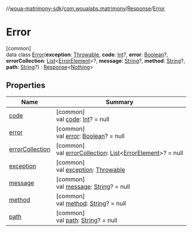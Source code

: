 //[woua-matrimony-sdk](../../../../index.md)/[com.woualabs.matrimony](../../index.md)/[Response](../index.md)/[Error](index.md)

# Error

[common]\
data class [Error](index.md)(**exception**: [Throwable](https://kotlinlang.org/api/latest/jvm/stdlib/kotlin/-throwable/index.html), **code**: [Int](https://kotlinlang.org/api/latest/jvm/stdlib/kotlin/-int/index.html)?, **error**: [Boolean](https://kotlinlang.org/api/latest/jvm/stdlib/kotlin/-boolean/index.html)?, **errorCollection**: [List](https://kotlinlang.org/api/latest/jvm/stdlib/kotlin.collections/-list/index.html)<[ErrorElement](../../-error-element/index.md)>?, **message**: [String](https://kotlinlang.org/api/latest/jvm/stdlib/kotlin/-string/index.html)?, **method**: [String](https://kotlinlang.org/api/latest/jvm/stdlib/kotlin/-string/index.html)?, **path**: [String](https://kotlinlang.org/api/latest/jvm/stdlib/kotlin/-string/index.html)?) : [Response](../index.md)<[Nothing](https://kotlinlang.org/api/latest/jvm/stdlib/kotlin/-nothing/index.html)>

## Properties

| Name | Summary |
|---|---|
| [code](code.md) | [common]<br>val [code](code.md): [Int](https://kotlinlang.org/api/latest/jvm/stdlib/kotlin/-int/index.html)? = null |
| [error](error.md) | [common]<br>val [error](error.md): [Boolean](https://kotlinlang.org/api/latest/jvm/stdlib/kotlin/-boolean/index.html)? = null |
| [errorCollection](error-collection.md) | [common]<br>val [errorCollection](error-collection.md): [List](https://kotlinlang.org/api/latest/jvm/stdlib/kotlin.collections/-list/index.html)<[ErrorElement](../../-error-element/index.md)>? = null |
| [exception](exception.md) | [common]<br>val [exception](exception.md): [Throwable](https://kotlinlang.org/api/latest/jvm/stdlib/kotlin/-throwable/index.html) |
| [message](message.md) | [common]<br>val [message](message.md): [String](https://kotlinlang.org/api/latest/jvm/stdlib/kotlin/-string/index.html)? = null |
| [method](method.md) | [common]<br>val [method](method.md): [String](https://kotlinlang.org/api/latest/jvm/stdlib/kotlin/-string/index.html)? = null |
| [path](path.md) | [common]<br>val [path](path.md): [String](https://kotlinlang.org/api/latest/jvm/stdlib/kotlin/-string/index.html)? = null |

